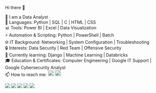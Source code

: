 Hi there 👋  

💼 I am a Data Analyst  
💬 Languages: Python | SQL | C | HTML | CSS  
📊 Tools: Power BI | Excel | Data Visualization  
⚡ Automation & Scripting: Python | PowerShell | Batch  
🌐 IT Background: Networking | System Configuration | Troubleshooting  
🔒 Interests: Data Security | Red Team | Offensive Security  
🌱 Currently learning: Django | Machine Learning | Databricks  
🎓 Education & Certificates: Computer Engineering | Google IT Support | Google Cybersecurity Analyst  
📫 How to reach me: <a href="https://www.linkedin.com/in/gabrielalexanndre/" target="_blank"><img width="20" height="20" src="https://github.com/user-attachments/assets/100e8378-d16f-4082-88e8-1bf65ffe933c" /></a> <a href="mailto:gabrielalexandre@proton.me"><img width="20" height="20" src="https://github.com/user-attachments/assets/8c35c26e-0735-41fb-9b5d-28457574b4b1" /></a>  

![](https://github-profile-summary-cards.vercel.app/api/cards/profile-details?username=gmalexandre&theme=github_dark)  ![](https://github-profile-summary-cards.vercel.app/api/cards/repos-per-language?username=gmalexandre&theme=github_dark) ![](https://github-profile-summary-cards.vercel.app/api/cards/most-commit-language?username=gmalexandre&theme=github_dark) ![](https://github-profile-summary-cards.vercel.app/api/cards/stats?username=gmalexandre&theme=github_dark) ![](https://github-profile-summary-cards.vercel.app/api/cards/productive-time?username=gmalexandre&theme=github_dark)
